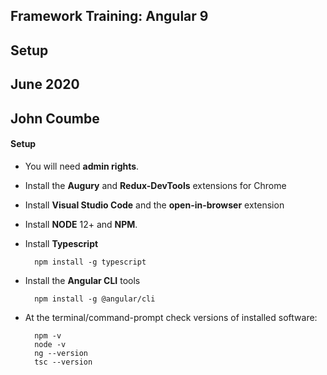 ## Framework Training: Angular 9  
## Setup
## June 2020
## John Coumbe

#### Setup

- You will need **admin rights**. 
- Install the **Augury** and **Redux-DevTools** extensions for Chrome
- Install **Visual Studio Code** and the **open-in-browser** extension
- Install **NODE** 12+ and **NPM**.
- Install **Typescript** 

		npm install -g typescript
		
- Install the **Angular CLI** tools

		npm install -g @angular/cli
		
- At the terminal/command-prompt check versions of installed software:

		npm -v
		node -v
		ng --version
		tsc --version
